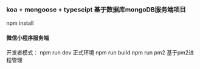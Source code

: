 ### koa  + mongoose + typescipt 基于数据库mongoDB服务端项目
npm install

#### 微信小程序服务端

开发者模式： 
npm run dev
正式环境
npm run build 
npm run pm2 基于pm2进程管理
